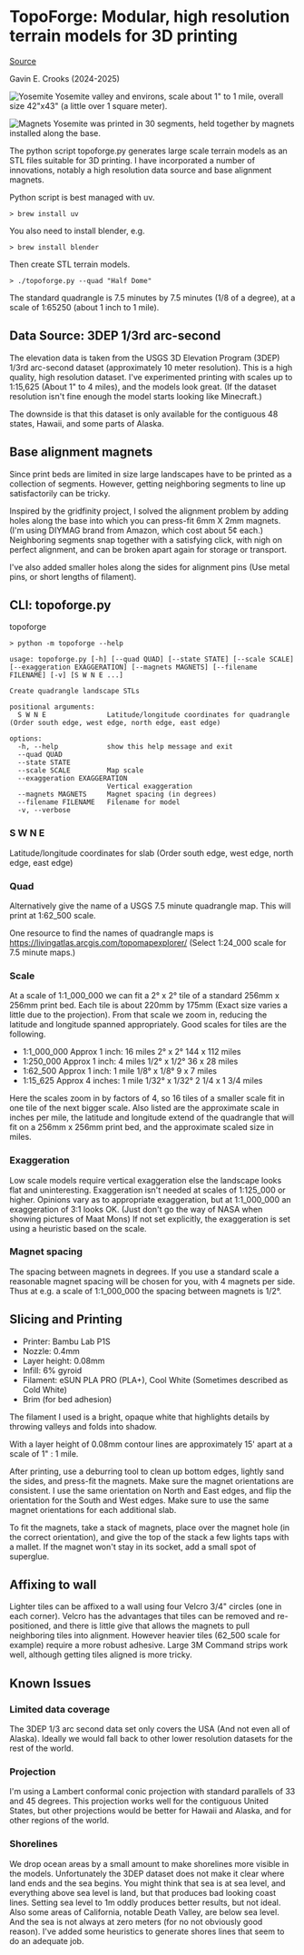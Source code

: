 # TopoForge: Modular, high resolution terrain models for 3D printing


[Source](https://github.com/gecrooks/topoforge)


Gavin E. Crooks (2024-2025)


![Yosemite](images/yosemite.jpeg)
Yosemite valley and environs, scale about 1" to 1 mile, overall size 42"x43" (a little over 1 square meter). 

![Magnets](images/landscape_magnets.jpeg)
Yosemite was printed in 30 segments, held together by magnets installed along the base.


The python script topoforge.py generates large scale terrain models as an STL files suitable for 3D printing. I have
incorporated a number of innovations, notably a high resolution data source and base alignment magnets.

Python script is best managed with uv.

    > brew install uv

You also need to install blender, e.g.

    > brew install blender

Then create STL terrain models.

    > ./topoforge.py --quad "Half Dome"


The standard quadrangle is 7.5 minutes by 7.5 minutes (1/8 of a degree), at a scale of 1:65250 (about 1 inch to 1 mile). 


## Data Source: 3DEP 1/3rd arc-second

The elevation data is taken from the USGS 3D Elevation Program (3DEP) 1/3rd arc-second dataset (approximately 10 meter resolution). This
is a high quality, high resolution dataset. I've experimented printing with scales up to 1:15,625 (About 1" to 4 miles), and the models 
look great. (If the dataset resolution isn't fine enough the model starts looking like Minecraft.)

The downside is that this dataset is only available for the contiguous 48 states, Hawaii, and some parts of Alaska.


## Base alignment magnets

Since print beds are limited in size large landscapes have to be printed as a collection of segments. However, getting neighboring segments to line up satisfactorily can be tricky.

Inspired by the gridfinity project, I solved the alignment problem by adding holes along the base into which you can press-fit 6mm X 2mm
magnets. (I'm using DIYMAG brand from Amazon, which cost about 5¢ each.) Neighboring segments snap together with a satisfying click, with nigh on perfect alignment, and can be broken apart again for storage or transport. 

I've also added smaller holes along the sides for alignment pins (Use metal pins, or short lengths of filament).


## CLI: topoforge.py
topoforge
```
> python -m topoforge --help

usage: topoforge.py [-h] [--quad QUAD] [--state STATE] [--scale SCALE] [--exaggeration EXAGGERATION] [--magnets MAGNETS] [--filename FILENAME] [-v] [S W N E ...]

Create quadrangle landscape STLs

positional arguments:
  S W N E               Latitude/longitude coordinates for quadrangle (Order south edge, west edge, north edge, east edge)

options:
  -h, --help            show this help message and exit
  --quad QUAD
  --state STATE
  --scale SCALE         Map scale
  --exaggeration EXAGGERATION
                        Vertical exaggeration
  --magnets MAGNETS     Magnet spacing (in degrees)
  --filename FILENAME   Filename for model
  -v, --verbose
```

###  S W N E

Latitude/longitude coordinates for slab (Order south edge, west edge, north edge, east edge)


### Quad
Alternatively give the name of a USGS 7.5 minute quadrangle map. This will print at 1:62_500 scale.

One resource to find the names of quadrangle maps is https://livingatlas.arcgis.com/topomapexplorer/
(Select 1:24_000 scale for 7.5 minute maps.)

### Scale
At a scale of 1:1_000_000 we can fit a 2° x 2° tile of a standard 256mm x 256mm print bed. Each tile is about 220mm by 175mm  (Exact size varies a little due to the projection). From that scale we zoom in, reducing the latitude and longitude spanned appropriately. Good scales for tiles are the following.

* 1:1_000_000       Approx 1 inch: 16 miles       2° x 2°             144 x 112 miles
* 1:250_000         Approx 1 inch: 4 miles        1/2° x 1/2°         36 x 28 miles
* 1:62_500          Approx 1 inch: 1 mile         1/8° x 1/8°         9 x 7 miles
* 1:15_625          Approx 4 inches: 1 mile       1/32° x 1/32°       2 1/4 x 1 3/4 miles

Here the scales zoom in by factors of 4, so 16 tiles of a smaller scale fit in one tile of the next bigger scale. Also listed are the approximate scale in inches per mile, the latitude and longitude extend of the quadrangle that will fit on a 256mm x 256mm print bed, and the approximate scaled size in miles.


### Exaggeration

Low scale models require vertical exaggeration else the landscape looks flat and uninteresting. Exaggeration isn't needed at scales of 1:125_000 or higher. Opinions vary as to appropriate exaggeration, but at 1:1_000_000 an exaggeration of 3:1 looks OK. (Just don't go the way of NASA when showing pictures of Maat Mons) If not set explicitly, the exaggeration is set using a heuristic based on the scale.


### Magnet spacing
The spacing between magnets in degrees. If you use a standard scale a reasonable magnet spacing will be chosen for you, with 4 magnets per side. Thus at e.g. a scale of 1:1_000_000 the spacing between magnets is 1/2°.



## Slicing and Printing

* Printer: Bambu Lab P1S
* Nozzle: 0.4mm
* Layer height: 0.08mm
* Infill: 6% gyroid 
* Filament: eSUN PLA PRO (PLA+), Cool White (Sometimes described as Cold White)
* Brim (for bed adhesion)

The filament I used is a bright, opaque white that highlights details by throwing valleys and folds into shadow.

With a layer height of 0.08mm contour lines are approximately 15' apart at a scale of 1" : 1 mile.

After printing, use a deburring tool to clean up bottom edges, lightly sand the sides, and press-fit the magnets. Make sure the magnet orientations are consistent. I use the same orientation on North and East edges, and flip the orientation for the South and West edges. Make sure to use the same magnet orientations for each additional slab. 

To fit the magnets, take a stack of magnets, place over the magnet hole (in the correct orientation), and give the top of the stack a few lights taps with a mallet. If the magnet won't stay in its socket, add a small spot of superglue.


## Affixing to wall
Lighter tiles can be affixed to a wall using four Velcro 3/4" circles (one in each corner). Velcro has the advantages that tiles can be removed and re-positioned, and there is little give that allows the magnets to pull neighboring tiles into alignment.  However heavier tiles (62_500 scale for example) require a more robust adhesive. Large 3M Command strips work well, although getting tiles aligned is more tricky.


## Known Issues


### Limited data coverage

The 3DEP 1/3 arc second data set only covers the USA (And not even all of Alaska). Ideally we would fall back to other lower resolution datasets for the rest of the world.

### Projection

I'm using a Lambert conformal conic projection with standard parallels of 33 and 45 degrees. This projection works well for the contiguous United States, but other projections would be better for Hawaii and Alaska, and for other regions of the world.

### Shorelines

We drop ocean areas by a small amount to make shorelines more visible in the models. Unfortunately the 3DEP dataset does not make it clear where land ends and the sea begins. You might think that sea is at sea level, and everything above sea level is land, but that produces bad looking coast lines. Setting sea level to 1m  oddly produces better results, but not ideal. Also some areas of California, notable Death Valley, are below sea level. And the sea is not always at zero meters (for no not obviously good reason). I've added some heuristics to generate shores lines that seem to do an adequate job.


